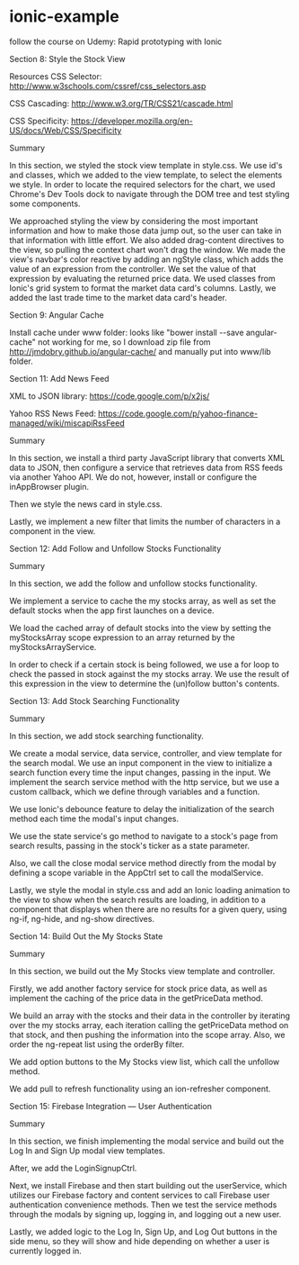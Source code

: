 # ionic-example
follow the course on Udemy: Rapid prototyping with Ionic

Section 8: Style the Stock View

Resources
CSS Selector: http://www.w3schools.com/cssref/css_selectors.asp

CSS Cascading: http://www.w3.org/TR/CSS21/cascade.html

CSS Specificity: https://developer.mozilla.org/en-US/docs/Web/CSS/Specificity

Summary

In this section, we styled the stock view template in style.css. We use id's and classes, which we added to the view template, to select the elements we style. In order to locate the required selectors for the chart, we used Chrome's Dev Tools dock to navigate through the DOM tree and test styling some components.

We approached styling the view by considering the most important information and how to make those data jump out, so the user can take in that information with little effort. We also added drag-content directives to the view, so pulling the context chart won't drag the window.
We made the view's navbar's color reactive by adding an ngStyle class, which adds the value of an expression from the controller. We set the value of that expression by evaluating the returned price data.
We used classes from Ionic's grid system to format the market data card's columns. Lastly, we added the last trade time to the market data card's header.

Section 9: Angular Cache

Install cache under www folder: looks like "bower install --save angular-cache" not working for me, so I download zip file from
http://jmdobry.github.io/angular-cache/ and manually put into www/lib folder.

Section 11: Add News Feed

XML to JSON library: https://code.google.com/p/x2js/

Yahoo RSS News Feed: https://code.google.com/p/yahoo-finance-managed/wiki/miscapiRssFeed

Summary

In this section, we install a third party JavaScript library that converts XML data to JSON, then configure a service that retrieves data from RSS feeds via another Yahoo API. We do not, however, install or configure the inAppBrowser plugin.

Then we style the news card in style.css.

Lastly, we implement a new filter that limits the number of characters in a component in the view.

Section 12: Add Follow and Unfollow Stocks Functionality

Summary

In this section, we add the follow and unfollow stocks functionality.

We implement a service to cache the my stocks array, as well as set the default stocks when the app first launches on a device.

We load the cached array of default stocks into the view by setting the myStocksArray scope expression to an array returned by the myStocksArrayService.

In order to check if a certain stock is being followed, we use a for loop to check the passed in stock against the my stocks array. We use the result of this expression in the view to determine the (un)follow button's contents.

Section 13: Add Stock Searching Functionality

Summary

In this section, we add stock searching functionality.

We create a modal service, data service, controller, and view template for the search modal. We use an input component in the view to initialize a search function every time the input changes, passing in the input. We implement the search service method with the http service, but we use a custom callback, which we define through variables and a function.

We use Ionic's debounce feature to delay the initialization of the search method each time the modal's input changes.

We use the state service's go method to navigate to a stock's page from search results, passing in the stock's ticker as a state parameter.

Also, we call the close modal service method directly from the modal by defining a scope variable in the AppCtrl set to call the modalService.

Lastly, we style the modal in style.css and add an Ionic loading animation to the view to show when the search results are loading, in addition to a component that displays when there are no results for a given query, using ng-if, ng-hide, and ng-show directives.


Section 14: Build Out the My Stocks State

Summary

In this section, we build out the My Stocks view template and controller.

Firstly, we add another factory service for stock price data, as well as implement the caching of the price data in the getPriceData method.

We build an array with the stocks and their data in the controller by iterating over the my stocks array, each iteration calling the getPriceData method on that stock, and then pushing the information into the scope array. Also, we order the ng-repeat list using the orderBy filter.

We add option buttons to the My Stocks view list, which call the unfollow method.

We add pull to refresh functionality using an ion-refresher component.


Section 15: Firebase Integration — User Authentication

Summary

In this section, we finish implementing the modal service and build out the Log In and Sign Up modal view templates.

After, we add the LoginSignupCtrl.

Next, we install Firebase and then start building out the userService, which utilizes our Firebase factory and content services to call Firebase user authentication convenience methods. Then we test the service methods through the modals by signing up, logging in, and logging out a new user.

Lastly, we added logic to the Log In, Sign Up, and Log Out buttons in the side menu, so they will show and hide depending on whether a user is currently logged in.
